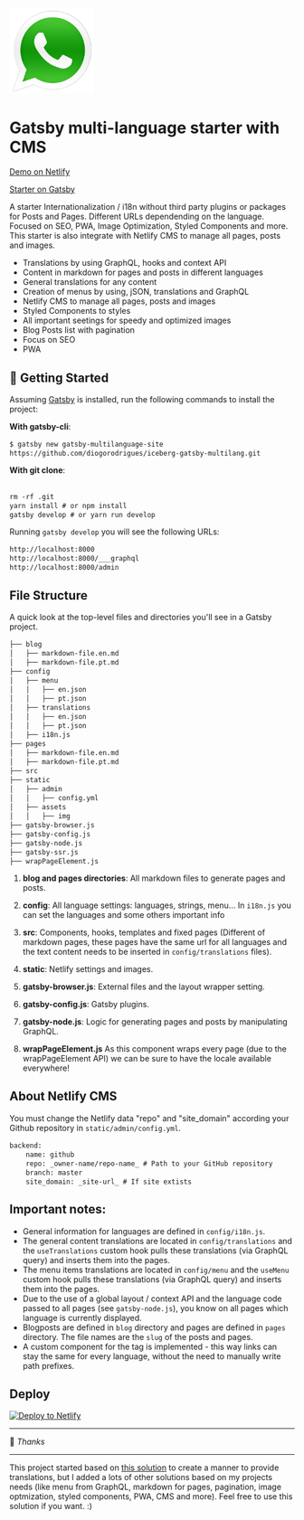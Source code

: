 <img src="./src/images/logo-iceberg.svg" width="150">

# Gatsby multi-language starter with CMS

[Demo on Netlify](https://iceberg-gatsby-multilang.netlify.com/)

[Starter on Gatsby](https://www.gatsbyjs.org/starters/diogorodrigues/iceberg-gatsby-multilang/)

A starter Internationalization / i18n without third party plugins or packages for Posts and Pages. Different URLs dependending on the language. Focused on SEO, PWA, Image Optimization, Styled Components and more. This starter is also integrate with Netlify CMS to manage all pages, posts and images.

-   Translations by using GraphQL, hooks and context API
-   Content in markdown for pages and posts in different languages
-   General translations for any content
-   Creation of menus by using, jSON, translations and GraphQL
-   Netlify CMS to manage all pages, posts and images
-   Styled Components to styles
-   All important seetings for speedy and optimized images
-   Blog Posts list with pagination
-   Focus on SEO
-   PWA

## 🚀 Getting Started

Assuming [Gatsby](https://github.com/gatsbyjs/gatsby/) is installed, run the following commands to install the project:

**With gatsby-cli**:
```
$ gatsby new gatsby-multilanguage-site https://github.com/diogorodrigues/iceberg-gatsby-multilang.git
```

**With git clone**:
```

rm -rf .git
yarn install # or npm install
gatsby develop # or yarn run develop
```


Running `gatsby develop` you will see the following URLs:

```
http://localhost:8000
http://localhost:8000/___graphql
http://localhost:8000/admin
```

## File Structure

A quick look at the top-level files and directories you'll see in a Gatsby project.

```
├── blog
│   ├── markdown-file.en.md
│   ├── markdown-file.pt.md
├── config
│   ├── menu
│   │   ├── en.json
│   │   ├── pt.json
│   ├── translations
│   │   ├── en.json
│   │   ├── pt.json
│   ├── i18n.js
├── pages
│   ├── markdown-file.en.md
│   ├── markdown-file.pt.md
├── src
├── static
│   ├── admin
│   │   ├── config.yml
│   ├── assets
│   │   ├── img
├── gatsby-browser.js
├── gatsby-config.js
├── gatsby-node.js
├── gatsby-ssr.js
├── wrapPageElement.js

```

1. **blog and pages directories**:
   All markdown files to generate pages and posts.

2. **config**:
   All language settings: languages, strings, menu...
   In `i18n.js` you can set the languages and some others important info

3. **src**:
   Components, hooks, templates and fixed pages (Different of markdown pages, these pages have the same url for all languages and the text content needs to be inserted in `config/translations` files).

4. **static**:
   Netlify settings and images.

5. **gatsby-browser.js**:
   External files and the layout wrapper setting.

6. **gatsby-config.js**:
   Gatsby plugins.

7. **gatsby-node.js**:
   Logic for generating pages and posts by manipulating GraphQL.

8. **wrapPageElement.js**
   As this component wraps every page (due to the wrapPageElement API) we can be sure to have the locale available everywhere!

## About Netlify CMS

You must change the Netlify data "repo" and "site_domain" according your Github repository in `static/admin/config.yml`.

```
backend:
    name: github
    repo: _owner-name/repo-name_ # Path to your GitHub repository
    branch: master
    site_domain: _site-url_ # If site extists
```

## Important notes:

-   General information for languages are defined in `config/i18n.js`.
-   The general content translations are located in `config/translations` and the `useTranslations` custom hook pulls these translations (via GraphQL query) and inserts them into the pages.
-   The menu items translations are located in `config/menu` and the `useMenu` custom hook pulls these translations (via GraphQL query) and inserts them into the pages.
-   Due to the use of a global layout / context API and the language code passed to all pages (see `gatsby-node.js`), you know on all pages which language is currently displayed.
-   Blogposts are defined in `blog` directory and pages are defined in `pages` directory. The file names are the `slug` of the posts and pages.
-   A custom component for the <a> tag is implemented - this way links can stay the same for every language, without the need to manually write path prefixes.

## Deploy

<a href="https://app.netlify.com/start/deploy?repository=https://github.com/diogorodrigues/iceberg-gatsby-multilang" rel="nofollow"><img src="https://camo.githubusercontent.com/be2eb66bb727e25655f1dcff88c2fdca82a77513/68747470733a2f2f7777772e6e65746c6966792e636f6d2f696d672f6465706c6f792f627574746f6e2e737667" alt="Deploy to Netlify" data-canonical-src="https://www.netlify.com/img/deploy/button.svg" style="max-width:100%;"></a>

---

💜 _Thanks_

---

This project started based on [this solution](https://github.com/gatsbyjs/gatsby/tree/master/examples/using-i18n) to create a manner to provide translations, but I added a lots of other solutions based on my projects needs (like menu from GraphQL, markdown for pages, pagination, image optmization, styled components, PWA, CMS and more). Feel free to use this solution if you want. :)
